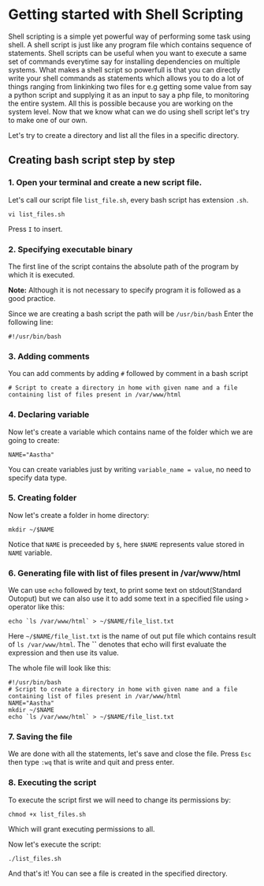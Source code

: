 # Getting started with Shell Scripting
Shell scripting is a simple yet powerful way of performing some task using shell. A shell script is just like any program file which contains sequence of statements. Shell scripts can be useful when you want to execute a same set of commands everytime say for installing dependencies on multiple systems. What makes a shell script so powerfull is that you can directly write your shell commands as statements which allows you to do a lot of things ranging from linkinking two files for e.g getting some value from say a python script and supplying  it as an input to say a php file, to monitoring the entire system. All this is possible because you are working on the system level. 
Now that we know what can we do using shell script let's try to make one of our own.

Let's try to create a directory and list all the files in a specific directory.

## Creating bash script step by step

### 1. Open your terminal and create a new script file.
Let's call our script file `list_file.sh`, every bash script has extension `.sh`.
```
vi list_files.sh
```
Press `I` to insert.

### 2. Specifying executable binary 
The first line of the script contains the absolute path of the program by which it is executed.

**Note:** Although it is not necessary to specify program it is followed as a good practice.

Since we are creating a bash script the path will be `/usr/bin/bash`
Enter the following line:
```
#!/usr/bin/bash
```
### 3. Adding comments 
You can add comments by adding `#` followed by comment in a bash script
```
# Script to create a directory in home with given name and a file containing list of files present in /var/www/html
```
### 4. Declaring variable
Now let's create a variable which contains name of the folder which we are going to create:
```
NAME="Aastha"
```
You can create variables just by writing `variable_name = value`, no need to specify data type.
### 5. Creating folder
Now let's create a folder in home directory:
```
mkdir ~/$NAME
```
Notice that `NAME` is preceeded by `$`, here `$NAME` represents value stored in `NAME` variable.

### 6. Generating file with list of files present in /var/www/html
We can use `echo` followed by text, to print some text on stdout(Standard Outoput) but we can also use it to add some text in a specified file using `>` operator like this:
```
echo `ls /var/www/html` > ~/$NAME/file_list.txt
```
Here `~/$NAME/file_list.txt` is the name of out put file which contains result of `ls /var/www/html`.
The **``** denotes that echo will first evaluate the expression and then use its value.

The whole file will look like this:
```
#!/usr/bin/bash
# Script to create a directory in home with given name and a file containing list of files present in /var/www/html
NAME="Aastha"
mkdir ~/$NAME
echo `ls /var/www/html` > ~/$NAME/file_list.txt
```
### 7. Saving the file
We are done with all the statements, let's save and close the file. Press `Esc` then type `:wq` that is write and quit and press enter.

### 8. Executing the script
To execute the script first we will need to change its permissions by:
```
chmod +x list_files.sh 
```
Which will grant executing permissions to all.

Now let's execute the script:
```
./list_files.sh 
```

And that's it! You can see a file is created in the specified directory.



